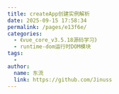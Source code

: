 ```yaml
---
title: createApp创建实例解析
date: 2025-09-15 17:58:34
permalink: /pages/e13f6e/
categories:
  - 《vue_core_v3.5.18源码学习》
  - runtime-dom运行时DOM模块
tags:
  - 
author: 
  name: 东流
  link: https://github.com/Jinuss
---
```


```js

```